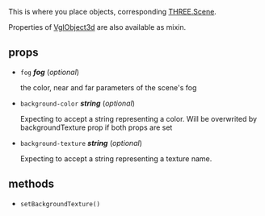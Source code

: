 This is where you place objects,
corresponding [THREE.Scene](https://threejs.org/docs/index.html#api/scenes/Scene).

Properties of [VglObject3d](vgl-object3d) are also available as mixin. 

## props 

- `fog` ***fog*** (*optional*) 

  the color, near and far parameters of the scene's fog 

- `background-color` ***string*** (*optional*) 

  Expecting to accept a string representing a color.
  Will be overwrited by backgroundTexture prop if both props are set 

- `background-texture` ***string*** (*optional*) 

  Expecting to accept a string representing a texture name. 

## methods 

- `setBackgroundTexture()` 

